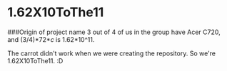 # 1.62X10ToThe11

###Origin of project name
3 out of 4 of us in the group have Acer C720, and (3/4)\*72\**c* is 1.62\*10^11.

The carrot didn't work when we were creating the repository. So we're 1.62X10ToThe11. :D